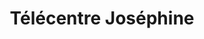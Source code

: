 ---
title: "Télécentre Joséphine"
url: /nzerekore/telecentre-josephine/
shop: téléphone portable
---